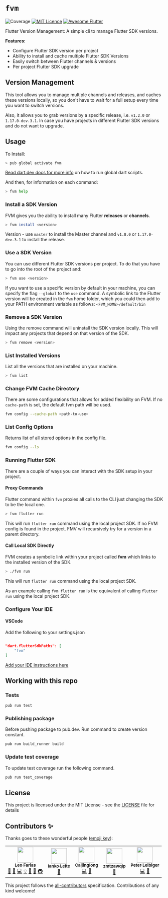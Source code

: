 # `fvm`

![Coverage](https://raw.githubusercontent.com/leoafarias/fvm/master/coverage_badge.svg?sanitize=true) [![MIT Licence](https://badges.frapsoft.com/os/mit/mit.svg?v=103)](https://opensource.org/licenses/mit-license.php) [![Awesome Flutter](https://img.shields.io/badge/Awesome-Flutter-blue.svg?longCache=true&style=flat-square)](https://github.com/Solido/awesome-flutter)

Flutter Version Management: A simple cli to manage Flutter SDK versions.

**Features:**

- Configure Flutter SDK version per project
- Ability to install and cache multiple Flutter SDK Versions
- Easily switch between Flutter channels & versions
- Per project Flutter SDK upgrade

## Version Management

This tool allows you to manage multiple channels and releases, and caches these versions locally, so you don't have to wait for a full setup every time you want to switch versions.

Also, it allows you to grab versions by a specific release, i.e. `v1.2.0` or `1.17.0-dev.3.1`. In case you have projects in different Flutter SDK versions and do not want to upgrade.

## Usage

To Install:

```bash
> pub global activate fvm
```

[Read dart.dev docs for more info](https://dart.dev/tools/pub/cmd/pub-global#running-a-script) on how to run global dart scripts.

And then, for information on each command:

```bash
> fvm help
```

### Install a SDK Version

FVM gives you the ability to install many Flutter **releases** or **channels**.

```bash
> fvm install <version>
```

Version - use `master` to install the Master channel and `v1.8.0` or `1.17.0-dev.3.1` to install the release.

### Use a SDK Version

You can use different Flutter SDK versions per project. To do that you have to go into the root of the project and:

```bash
> fvm use <version>
```

If you want to use a specific version by default in your machine, you can specify the flag `--global` to the `use` command. A symbolic link to the Flutter version will be created in the `fvm` home folder, which you could then add to your PATH environment variable as follows: `<FVM_HOME>/default/bin`

### Remove a SDK Version

Using the remove command will uninstall the SDK version locally. This will impact any projects that depend on that version of the SDK.

```bash
> fvm remove <version>
```

### List Installed Versions

List all the versions that are installed on your machine.

```bash
> fvm list
```

### Change FVM Cache Directory

There are some configurations that allows for added flexibility on FVM. If no `cache-path` is set, the default fvm path will be used.

```bash
fvm config --cache-path <path-to-use>
```

### List Config Options

Returns list of all stored options in the config file.

```bash
fvm config --ls
```

### Running Flutter SDK

There are a couple of ways you can interact with the SDK setup in your project.

#### Proxy Commands

Flutter command within `fvm` proxies all calls to the CLI just changing the SDK to be the local one.

```bash
> fvm flutter run
```

This will run `flutter run` command using the local project SDK. If no FVM config is found in the project. FMV will recursively try for a version in a parent directory.

#### Call Local SDK Directly

FVM creates a symbolic link within your project called **fvm** which links to the installed version of the SDK.

```bash
> ./fvm run
```

This will run `flutter run` command using the local project SDK.

As an example calling `fvm flutter run` is the equivalent of calling `flutter run` using the local project SDK.

### Configure Your IDE

#### VSCode

Add the following to your settings.json

```json

"dart.flutterSdkPaths": [
    "fvm"
]
```

[Add your IDE instructions here](https://github.com/leoafarias/fvm/issues)

## Working with this repo

### Tests

```bash
pub run test
```

### Publishing package

Before pushing package to pub.dev. Run command to create version constant.

```bash
pub run build_runner build
```

### Update test coverage

To update test coverage run the following command.

```bash
pub run test_coverage
```

## License

This project is licensed under the MIT License - see the [LICENSE](LICENSE) file for details

## Contributors ✨

Thanks goes to these wonderful people ([emoji key](https://allcontributors.org/docs/en/emoji-key)):

<!-- ALL-CONTRIBUTORS-LIST:START - Do not remove or modify this section -->
<!-- prettier-ignore-start -->
<!-- markdownlint-disable -->
<table>
  <tr>
    <td align="center"><a href="https://github.com/leoafarias"><img src="https://avatars1.githubusercontent.com/u/435833?v=4" width="50px;" alt=""/><br /><sub><b>Leo Farias</b></sub></a><br /><a href="https://github.com/leoafarias/fvm/commits?author=leoafarias" title="Documentation">📖</a> <a href="#ideas-leoafarias" title="Ideas, Planning, & Feedback">🤔</a> <a href="https://github.com/leoafarias/fvm/commits?author=leoafarias" title="Code">💻</a> <a href="#example-leoafarias" title="Examples">💡</a> <a href="https://github.com/leoafarias/fvm/pulls?q=is%3Apr+reviewed-by%3Aleoafarias" title="Reviewed Pull Requests">👀</a> <a href="#maintenance-leoafarias" title="Maintenance">🚧</a> <a href="#infra-leoafarias" title="Infrastructure (Hosting, Build-Tools, etc)">🚇</a></td>
    <td align="center"><a href="https://github.com/ianko"><img src="https://avatars3.githubusercontent.com/u/723360?v=4" width="50px;" alt=""/><br /><sub><b>Ianko Leite</b></sub></a><br /><a href="#ideas-ianko" title="Ideas, Planning, & Feedback">🤔</a></td>
    <td align="center"><a href="https://www.kikt.top"><img src="https://avatars0.githubusercontent.com/u/14145407?v=4" width="50px;" alt=""/><br /><sub><b>Caijinglong</b></sub></a><br /><a href="https://github.com/leoafarias/fvm/commits?author=CaiJingLong" title="Code">💻</a> <a href="#ideas-CaiJingLong" title="Ideas, Planning, & Feedback">🤔</a></td>
    <td align="center"><a href="https://juejin.im/user/5bdc1a32518825170b101080"><img src="https://avatars1.githubusercontent.com/u/16477333?v=4" width="50px;" alt=""/><br /><sub><b>zmtzawqlp</b></sub></a><br /><a href="https://github.com/leoafarias/fvm/issues?q=author%3Azmtzawqlp" title="Bug reports">🐛</a></td>
    <td align="center"><a href="https://github.com/kuhnroyal"><img src="https://avatars3.githubusercontent.com/u/1260818?v=4" width="50px;" alt=""/><br /><sub><b>Peter Leibiger</b></sub></a><br /><a href="https://github.com/leoafarias/fvm/commits?author=kuhnroyal" title="Code">💻</a> <a href="#maintenance-kuhnroyal" title="Maintenance">🚧</a></td>
  </tr>
</table>

<!-- markdownlint-enable -->
<!-- prettier-ignore-end -->

<!-- ALL-CONTRIBUTORS-LIST:END -->

This project follows the [all-contributors](https://github.com/all-contributors/all-contributors) specification. Contributions of any kind welcome!
